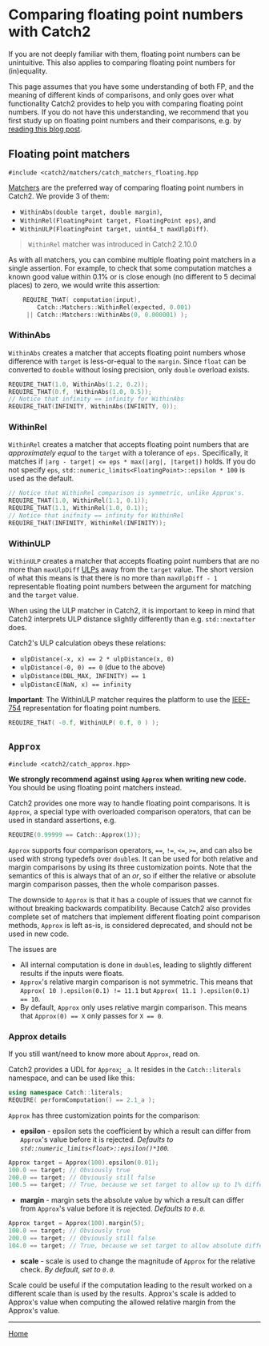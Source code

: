 <a id="top"></a>
# Comparing floating point numbers with Catch2

If you are not deeply familiar with them, floating point numbers can be
unintuitive. This also applies to comparing floating point numbers for
(in)equality.

This page assumes that you have some understanding of both FP, and the
meaning of different kinds of comparisons, and only goes over what
functionality Catch2 provides to help you with comparing floating point
numbers. If you do not have this understanding, we recommend that you first
study up on floating point numbers and their comparisons, e.g. by [reading
this blog post](https://codingnest.com/the-little-things-comparing-floating-point-numbers/).


## Floating point matchers

```
#include <catch2/matchers/catch_matchers_floating.hpp
```

[Matchers](matchers.md#top) are the preferred way of comparing floating
point numbers in Catch2. We provide 3 of them:

* `WithinAbs(double target, double margin)`,
* `WithinRel(FloatingPoint target, FloatingPoint eps)`, and
* `WithinULP(FloatingPoint target, uint64_t maxUlpDiff)`.

> `WithinRel` matcher was introduced in Catch2 2.10.0

As with all matchers, you can combine multiple floating point matchers
in a single assertion. For example, to check that some computation matches
a known good value within 0.1% or is close enough (no different to 5
decimal places) to zero, we would write this assertion:

```cpp
    REQUIRE_THAT( computation(input),
        Catch::Matchers::WithinRel(expected, 0.001)
     || Catch::Matchers::WithinAbs(0, 0.000001) );
```


### WithinAbs

`WithinAbs` creates a matcher that accepts floating point numbers whose
difference with `target` is less-or-equal to the `margin`. Since `float`
can be converted to `double` without losing precision, only `double`
overload exists.

```cpp
REQUIRE_THAT(1.0, WithinAbs(1.2, 0.2));
REQUIRE_THAT(0.f, !WithinAbs(1.0, 0.5));
// Notice that infinity == infinity for WithinAbs
REQUIRE_THAT(INFINITY, WithinAbs(INFINITY, 0));
```


### WithinRel

`WithinRel` creates a matcher that accepts floating point numbers that
are _approximately equal_ to the `target` with a tolerance of `eps.`
Specifically, it matches if
`|arg - target| <= eps * max(|arg|, |target|)` holds. If you do not
specify `eps`, `std::numeric_limits<FloatingPoint>::epsilon * 100`
is used as the default.

```cpp
// Notice that WithinRel comparison is symmetric, unlike Approx's.
REQUIRE_THAT(1.0, WithinRel(1.1, 0.1));
REQUIRE_THAT(1.1, WithinRel(1.0, 0.1));
// Notice that inifnity == infinity for WithinRel
REQUIRE_THAT(INFINITY, WithinRel(INFINITY));
```


### WithinULP

`WithinULP` creates a matcher that accepts floating point numbers that
are no more than `maxUlpDiff`
[ULPs](https://en.wikipedia.org/wiki/Unit_in_the_last_place)
away from the `target` value. The short version of what this means
is that there is no more than `maxUlpDiff - 1` representable floating
point numbers between the argument for matching and the `target` value.

When using the ULP matcher in Catch2, it is important to keep in mind
that Catch2 interprets ULP distance slightly differently than
e.g. `std::nextafter` does.

Catch2's ULP calculation obeys these relations:
  * `ulpDistance(-x, x) == 2 * ulpDistance(x, 0)`
  * `ulpDistance(-0, 0) == 0` (due to the above)
  * `ulpDistance(DBL_MAX, INFINITY) == 1`
  * `ulpDistancE(NaN, x) == infinity`


**Important**: The WithinULP matcher requires the platform to use the
[IEEE-754](https://en.wikipedia.org/wiki/IEEE_754) representation for
floating point numbers.

```cpp
REQUIRE_THAT( -0.f, WithinULP( 0.f, 0 ) );
```


## `Approx`

```
#include <catch2/catch_approx.hpp>
```

**We strongly recommend against using `Approx` when writing new code.**
You should be using floating point matchers instead.

Catch2 provides one more way to handle floating point comparisons. It is
`Approx`, a special type with overloaded comparison operators, that can
be used in standard assertions, e.g.

```cpp
REQUIRE(0.99999 == Catch::Approx(1));
```

`Approx` supports four comparison operators, `==`, `!=`, `<=`, `>=`, and can
also be used with strong typedefs over `double`s. It can be used for both
relative and margin comparisons by using its three customization points.
Note that the semantics of this is always that of an _or_, so if either
the relative or absolute margin comparison passes, then the whole comparison
passes.

The downside to `Approx` is that it has a couple of issues that we cannot
fix without breaking backwards compatibility. Because Catch2 also provides
complete set of matchers that implement different floating point comparison
methods, `Approx` is left as-is, is considered deprecated, and should
not be used in new code.

The issues are
  * All internal computation is done in `double`s, leading to slightly
    different results if the inputs were floats.
  * `Approx`'s relative margin comparison is not symmetric. This means
    that `Approx( 10 ).epsilon(0.1) != 11.1` but `Approx( 11.1 ).epsilon(0.1) == 10`.
  * By default, `Approx` only uses relative margin comparison. This means
    that `Approx(0) == X` only passes for `X == 0`.


### Approx details

If you still want/need to know more about `Approx`, read on.

Catch2 provides a UDL for `Approx`; `_a`. It resides in the `Catch::literals`
namespace, and can be used like this:

```cpp
using namespace Catch::literals;
REQUIRE( performComputation() == 2.1_a );
```

`Approx` has three customization points for the comparison:

* **epsilon** - epsilon sets the coefficient by which a result
can differ from `Approx`'s value before it is rejected.
_Defaults to `std::numeric_limits<float>::epsilon()*100`._

```cpp
Approx target = Approx(100).epsilon(0.01);
100.0 == target; // Obviously true
200.0 == target; // Obviously still false
100.5 == target; // True, because we set target to allow up to 1% difference
```


* **margin** - margin sets the absolute value by which
a result can differ from `Approx`'s value before it is rejected.
_Defaults to `0.0`._

```cpp
Approx target = Approx(100).margin(5);
100.0 == target; // Obviously true
200.0 == target; // Obviously still false
104.0 == target; // True, because we set target to allow absolute difference of at most 5
```

* **scale** - scale is used to change the magnitude of `Approx` for the relative check.
_By default, set to `0.0`._

Scale could be useful if the computation leading to the result worked
on a different scale than is used by the results. Approx's scale is added
to Approx's value when computing the allowed relative margin from the
Approx's value.


---

[Home](Readme.md#top)
